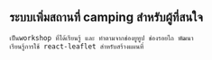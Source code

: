 ## ระบบเพิ่มสถานที่ camping สำหรับผู้ที่สนใจ

```bash
เป็นworkshop ที่ได้เรียนรู้ และ ทำตามจากช่องยูทูป ช่องรอยไถ พัฒนา
เรียนรู้การใช้ react-leaflet สำหรับสร้างแผนที่
```
